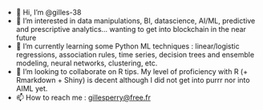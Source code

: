 - 👋 Hi, I’m @gilles-38
- 👀 I’m interested in data manipulations, BI, datascience, AI/ML, predictive and prescriptive analytics... wanting to get into blockchain in the near future
- 🌱 I’m currently learning some Python ML techniques : linear/logistic regressions, association rules, time series, decision trees and ensemble modeling, neural networks, clustering, etc.
- 💞️ I’m looking to collaborate on R tips. My level of proficiency with R (+ Rmarkdown + Shiny) is decent although I did not get into purrr nor into AIML yet.
- 📫 How to reach me : gillesperry@free.fr

<!---
gilles-38/gilles-38 is a ✨ special ✨ repository because its `README.md` (this file) appears on your GitHub profile.
You can click the Preview link to take a look at your changes.
--->
